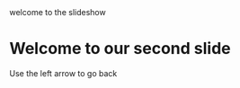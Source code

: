 <!DOCTYPE html>
<html>
<head>
 welcome
 to the slideshow</head>
<body>
  <div class="reveal">
    <div class="step">
      <h1>Welcome to our second slide</h1>
    </div>
    <p>Use the left arrow to go back</p>
  </div>
</body>
</html>
